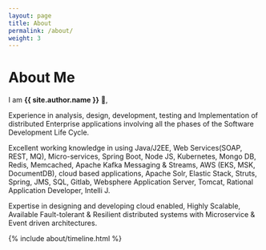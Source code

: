 ```yaml
---
layout: page
title: About
permalink: /about/
weight: 3
---
```


# **About Me** 

I am **{{ site.author.name }}** :wave:,<br> 

Experience in analysis, design, development, testing and Implementation of distributed Enterprise applications involving all the phases of the Software Development Life Cycle.

Excellent working knowledge in using Java/J2EE, Web Services(SOAP, REST, MQ), Micro-services, Spring Boot, Node JS, Kubernetes, Mongo DB, Redis, Memcached, Apache Kafka Messaging & Streams, AWS (EKS, MSK, DocumentDB), cloud based applications, Apache Solr, Elastic Stack, Struts, Spring, JMS, SQL, Gitlab, Websphere Application Server, Tomcat, Rational Application Developer, Intelli J.

Expertise in designing and developing cloud enabled, Highly Scalable, Available Fault-tolerant & Resilient distributed systems with Microservice & Event driven architectures.

<div class="row">
{% include about/timeline.html %}
</div>

